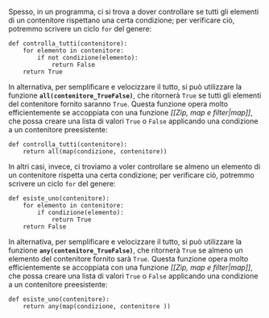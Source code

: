 Spesso, in un programma, ci si trova a dover controllare se tutti gli elementi di un contenitore rispettano una certa condizione; per verificare ciò, potremmo scrivere un ciclo `for` del genere:
```
def controlla_tutti(contenitore):
	for elemento in contenitore:
		if not condizione(elemento):
			return False
	return True
```
In alternativa, per semplificare e velocizzare il tutto, si può utilizzare la funzione **`all(contenitore_TrueFalse)`**, che ritornerà `True` se tutti gli elementi del contenitore fornito saranno `True`. Questa funzione opera molto efficientemente se accoppiata con una funzione *[[Zip, map e filter|map]]*, che possa creare una lista di valori `True` o `False` applicando una condizione a un contenitore preesistente:

```
def controlla_tutti(contenitore):
	return all(map(condizione, contenitore))
```
In altri casi, invece, ci troviamo a voler controllare se almeno un elemento di un contenitore rispetta una certa condizione; per verificare ciò, potremmo scrivere un ciclo `for` del genere:

```
def esiste_uno(contenitore):
	for elemento in contenitore:
		if condizione(elemento):
			return True
	return False
```
In alternativa, per semplificare e velocizzare il tutto, si può utilizzare la funzione **`any(contenitore_TrueFalse)`**, che ritornerà `True` se almeno un elemento del contenitore fornito sarà `True`. Questa funzione opera molto efficientemente se accoppiata con una funzione *[[Zip, map e filter|map]]*, che possa creare una lista di valori `True` o `False` applicando una condizione a un contenitore preesistente:

```
def esiste_uno(contenitore):
	return any(map(condizione, contenitore ))
```